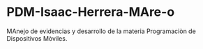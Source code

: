 # PDM-Isaac-Herrera-MAre-o
MAnejo de evidencias y desarrollo de la materia Programaciòn de Dispositivos Mòviles.
